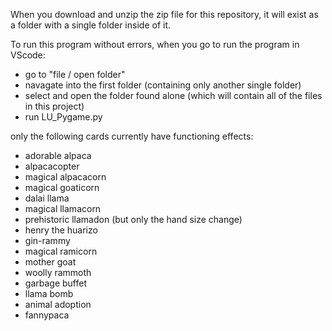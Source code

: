 When you download and unzip the zip file for this repository, it will exist as a folder with a single folder inside of it.

To run this program without errors, when you go to run the program in VScode: 
- go to "file / open folder" 
- navagate into the first folder (containing only another single folder)
- select and open the folder found alone (which will contain all of the files in this project)
- run LU_Pygame.py 

only the following cards currently have functioning effects:
- adorable alpaca
- alpacacopter
- magical alpacacorn
- magical goaticorn
- dalai llama
- magical llamacorn
- prehistoric llamadon (but only the hand size change)
- henry the huarizo
- gin-rammy
- magical ramicorn
- mother goat
- woolly rammoth
- garbage buffet
- llama bomb
- animal adoption
- fannypaca
